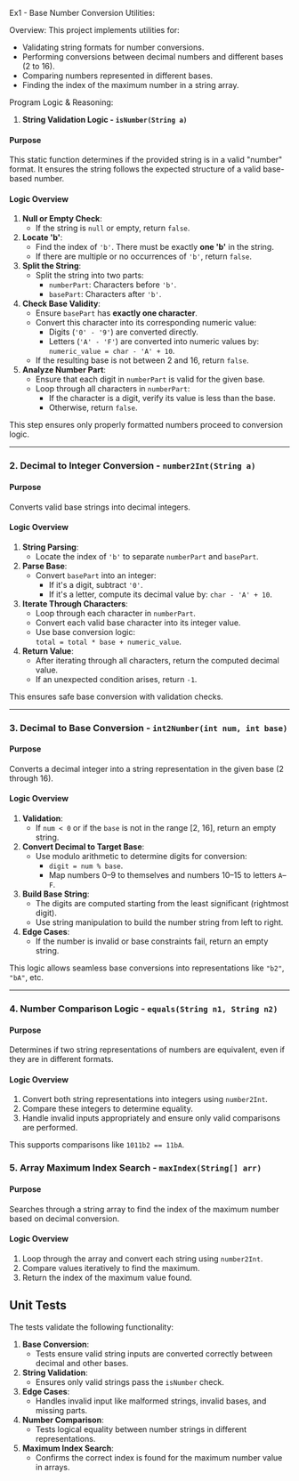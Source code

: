 Ex1 - Base Number Conversion Utilities:

Overview:
This project implements utilities for:
- Validating string formats for number conversions.
- Performing conversions between decimal numbers and different bases (2 to 16).
- Comparing numbers represented in different bases.
- Finding the index of the maximum number in a string array.



Program Logic & Reasoning:


1. **String Validation Logic - `isNumber(String a)`**

#### Purpose
This static function determines if the provided string is in a valid "number" format. It ensures the string follows the expected structure of a valid base-based number.

#### Logic Overview
1. **Null or Empty Check**:
   - If the string is `null` or empty, return `false`.
2. **Locate 'b'**:
   - Find the index of `'b'`. There must be exactly **one 'b'** in the string.
   - If there are multiple or no occurrences of `'b'`, return `false`.
3. **Split the String**:
   - Split the string into two parts:
     - `numberPart`: Characters before `'b'`.
     - `basePart`: Characters after `'b'`.
4. **Check Base Validity**:
   - Ensure `basePart` has **exactly one character**.
   - Convert this character into its corresponding numeric value:
     - Digits (`'0' - '9'`) are converted directly.
     - Letters (`'A' - 'F'`) are converted into numeric values by: `numeric_value = char - 'A' + 10`.
   - If the resulting base is not between 2 and 16, return `false`.
5. **Analyze Number Part**:
   - Ensure that each digit in `numberPart` is valid for the given base.
   - Loop through all characters in `numberPart`:
     - If the character is a digit, verify its value is less than the base.
     - Otherwise, return `false`.

This step ensures only properly formatted numbers proceed to conversion logic.

---

### 2. **Decimal to Integer Conversion - `number2Int(String a)`**

#### Purpose
Converts valid base strings into decimal integers.

#### Logic Overview
1. **String Parsing**:
   - Locate the index of `'b'` to separate `numberPart` and `basePart`.
2. **Parse Base**:
   - Convert `basePart` into an integer:
     - If it's a digit, subtract `'0'`.
     - If it's a letter, compute its decimal value by: `char - 'A' + 10`.
3. **Iterate Through Characters**:
   - Loop through each character in `numberPart`.
   - Convert each valid base character into its integer value.
   - Use base conversion logic:  
     `total = total * base + numeric_value`.
4. **Return Value**:
   - After iterating through all characters, return the computed decimal value.
   - If an unexpected condition arises, return `-1`.

This ensures safe base conversion with validation checks.

---

### 3. **Decimal to Base Conversion - `int2Number(int num, int base)`**

#### Purpose
Converts a decimal integer into a string representation in the given base (2 through 16).

#### Logic Overview
1. **Validation**:
   - If `num < 0` or if the `base` is not in the range [2, 16], return an empty string.
2. **Convert Decimal to Target Base**:
   - Use modulo arithmetic to determine digits for conversion:
     - `digit = num % base`.
     - Map numbers 0–9 to themselves and numbers 10–15 to letters `A`–`F`.
3. **Build Base String**:
   - The digits are computed starting from the least significant (rightmost digit).
   - Use string manipulation to build the number string from left to right.
4. **Edge Cases**:
   - If the number is invalid or base constraints fail, return an empty string.

This logic allows seamless base conversions into representations like `"b2"`, `"bA"`, etc.

---

### 4. **Number Comparison Logic - `equals(String n1, String n2)`**

#### Purpose
Determines if two string representations of numbers are equivalent, even if they are in different formats.

#### Logic Overview
1. Convert both string representations into integers using `number2Int`.
2. Compare these integers to determine equality.
3. Handle invalid inputs appropriately and ensure only valid comparisons are performed.

This supports comparisons like `1011b2 == 11bA`.



### 5. **Array Maximum Index Search - `maxIndex(String[] arr)`**

#### Purpose
Searches through a string array to find the index of the maximum number based on decimal conversion.

#### Logic Overview
1. Loop through the array and convert each string using `number2Int`.
2. Compare values iteratively to find the maximum.
3. Return the index of the maximum value found.


## Unit Tests
The tests validate the following functionality:

1. **Base Conversion**:
   - Tests ensure valid string inputs are converted correctly between decimal and other bases.
2. **String Validation**:
   - Ensures only valid strings pass the `isNumber` check.
3. **Edge Cases**:
   - Handles invalid input like malformed strings, invalid bases, and missing parts.
4. **Number Comparison**:
   - Tests logical equality between number strings in different representations.
5. **Maximum Index Search**:
   - Confirms the correct index is found for the maximum number value in arrays.

